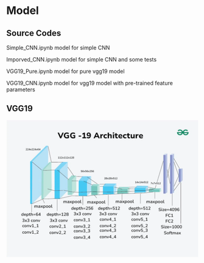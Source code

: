 # Model

## Source Codes
Simple_CNN.ipynb model for simple CNN

Imporved_CNN.ipynb model for simple CNN and some tests

VGG19_Pure.ipynb model for pure vgg19 model

VGG19_CNN.ipynb model for vgg19 model with pre-trained feature parameters

## VGG19
![Model Structure](https://github.com/D6-Byun/CTP431-Fall/blob/main/SourceCode/Model/VGG19.png)